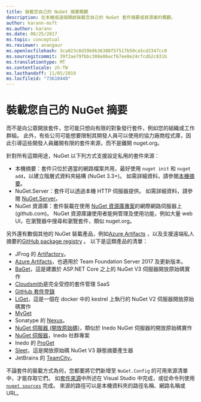 ```yaml
---
title: 裝載您自己的 NuGet 摘要概觀
description: 在本機或遠端開啟裝載您自己的 NuGet 套件摘要或資源庫的概觀。
author: karann-msft
ms.author: karann
ms.date: 08/25/2017
ms.topic: conceptual
ms.reviewer: anangaur
ms.openlocfilehash: 3ca023c8d39b9b36388f5f517b50ca5cd2347cc0
ms.sourcegitcommit: 39f2ae79fbbc308e06acf67ee8e24cfcdb2c831b
ms.translationtype: MT
ms.contentlocale: zh-TW
ms.lasthandoff: 11/05/2019
ms.locfileid: "73610448"
---
```

# <a name="hosting-your-own-nuget-feeds"></a>裝載您自己的 NuGet 摘要

而不是向公眾開放套件，您可能只想向有限的對象發行套件，例如您的組織或工作群組。 此外，有些公司可能想要限制其開發人員可以使用的協力廠商程式庫，因此引導這些開發人員離開有限的套件來源，而不是離開 nuget.org。

針對所有這類用途，NuGet 以下列方式支援設定私用的套件來源：

- 本機摘要：套件只位於適當的網路檔案共用，最好使用 `nuget init` 和 `nuget add`，以建立階層式資料夾結構 (NuGet 3.3+)。 如需詳細資料，請參閱[本機摘要](../hosting-packages/local-feeds.md)。
- NuGet.Server：套件可以透過本機 HTTP 伺服器提供。 如需詳細資料，請參閱 [NuGet.Server](../hosting-packages/nuget-server.md)。
- NuGet 資源庫：套件裝載在使用 [NuGet 資源庫專案](https://github.com/NuGet/NuGetGallery#build-and-run-the-gallery-in-arbitrary-number-easy-steps)的網際網路伺服器上 (github.com)。 NuGet 資源庫讓使用者能夠管理及使用功能，例如大量 web UI，在瀏覽器中搜尋和瀏覽套件，類似 nuget.org。

另外還有數個其他的 NuGet 裝載產品，例如[Azure Artifacts](https://www.visualstudio.com/docs/package/nuget/publish) ，以及支援遠端私人摘要的[GitHub package registry](https://help.github.com/articles/configuring-nuget-for-use-with-github-package-registry) 。 以下是這類產品的清單：

- JFrog 的 [Artifactory](https://www.jfrog.com/artifactory/)。
- [Azure Artifacts](https://www.visualstudio.com/docs/package/nuget/publish)，也適用於 Team Foundation Server 2017 及更新版本。
- [BaGet](https://github.com/loic-sharma/BaGet)，這是建置於 ASP.NET Core 之上的 NuGet V3 伺服器開放原始碼實作
- [Cloudsmith](https://cloudsmith.io/l/nuget-feed/)是完全受控的套件管理 SaaS
- [GitHub 套件登錄](https://help.github.com/articles/configuring-nuget-for-use-with-github-package-registry)
- [LiGet](https://github.com/ai-traders/liget)，這是一個在 docker 中的 kestrel 上執行的 NuGet V2 伺服器開放原始碼實作
- [MyGet](https://myget.org)
- Sonatype 的 [Nexus](https://www.sonatype.org/nexus/)。
- [NuGet 伺服器 (開放原始碼)](https://github.com/svenkle/nuget-server)，類似於 Inedo NuGet 伺服器的開放原始碼實作
- [NuGet 伺服器](http://nugetserver.net/)，Inedo 社群專案
- Inedo 的 [ProGet](https://inedo.com/proget)
- [Sleet](https://github.com/emgarten/sleet)，這是開放原始碼 NuGet V3 靜態摘要產生器
- JetBrains 的 [TeamCity](https://www.jetbrains.com/teamcity/)。

不論套件的裝載方式為何，您都要將它們新增至 `NuGet.Config` 的可用來源清單中，才能存取它們。 如[套件來源](../consume-packages/install-use-packages-visual-studio.md#package-sources)中所述在 Visual Studio 中完成，或從命令列使用 [`nuget sources`](../reference/cli-reference/cli-ref-sources.md) 完成。 來源的路徑可以是本機資料夾的路徑名稱、網路名稱或 URL。
